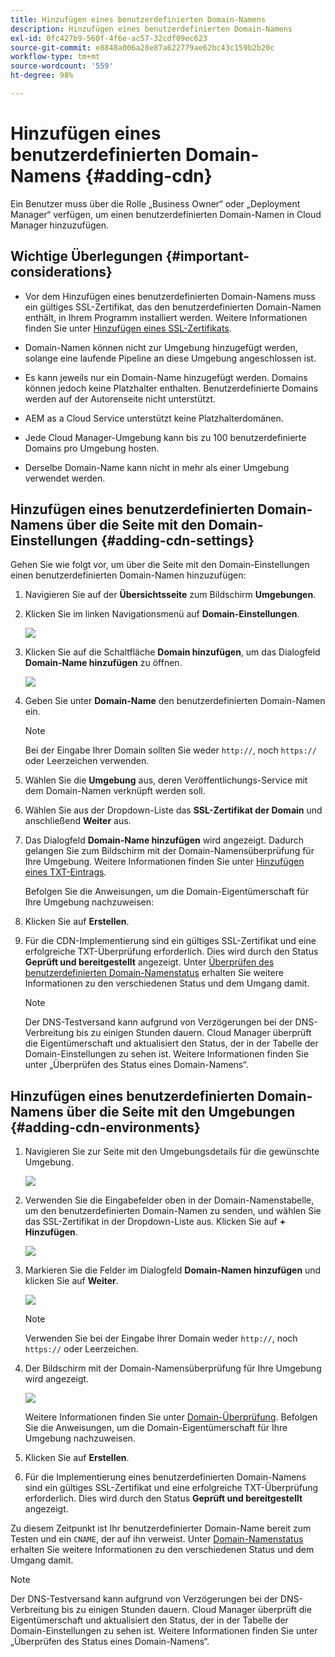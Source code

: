 ```yaml
---
title: Hinzufügen eines benutzerdefinierten Domain-Namens
description: Hinzufügen eines benutzerdefinierten Domain-Namens
exl-id: 0fc427b9-560f-4f6e-ac57-32cdf09ec623
source-git-commit: e8848a006a28e87a622779ae62bc43c159b2b20c
workflow-type: tm+mt
source-wordcount: '559'
ht-degree: 98%

---
```


# Hinzufügen eines benutzerdefinierten Domain-Namens {#adding-cdn}

Ein Benutzer muss über die Rolle „Business Owner“ oder „Deployment Manager“ verfügen, um einen benutzerdefinierten Domain-Namen in Cloud Manager hinzuzufügen.

## Wichtige Überlegungen {#important-considerations}

* Vor dem Hinzufügen eines benutzerdefinierten Domain-Namens muss ein gültiges SSL-Zertifikat, das den benutzerdefinierten Domain-Namen enthält, in Ihrem Programm installiert werden. Weitere Informationen finden Sie unter [Hinzufügen eines SSL-Zertifikats](/help/implementing/cloud-manager/managing-ssl-certifications/add-ssl-certificate.md).

* Domain-Namen können nicht zur Umgebung hinzugefügt werden, solange eine laufende Pipeline an diese Umgebung angeschlossen ist.

* Es kann jeweils nur ein Domain-Name hinzugefügt werden. Domains können jedoch keine Platzhalter enthalten. Benutzerdefinierte Domains werden auf der Autorenseite nicht unterstützt.

* AEM as a Cloud Service unterstützt keine Platzhalterdomänen.

* Jede Cloud Manager-Umgebung kann bis zu 100 benutzerdefinierte Domains pro Umgebung hosten.

* Derselbe Domain-Name kann nicht in mehr als einer Umgebung verwendet werden.

## Hinzufügen eines benutzerdefinierten Domain-Namens über die Seite mit den Domain-Einstellungen {#adding-cdn-settings}

Gehen Sie wie folgt vor, um über die Seite mit den Domain-Einstellungen einen benutzerdefinierten Domain-Namen hinzuzufügen:

1. Navigieren Sie auf der **Übersichtsseite** zum Bildschirm **Umgebungen**.

1. Klicken Sie im linken Navigationsmenü auf **Domain-Einstellungen**.

   ![](/help/implementing/cloud-manager/assets/cdn/cdn-create.png)

1. Klicken Sie auf die Schaltfläche **Domain hinzufügen**, um das Dialogfeld **Domain-Name hinzufügen** zu öffnen.

   ![](/help/implementing/cloud-manager/assets/cdn/cdn-create2.png)

1. Geben Sie unter **Domain-Name** den benutzerdefinierten Domain-Namen ein.

   >[!NOTE]
   >Bei der Eingabe Ihrer Domain sollten Sie weder `http://`, noch `https://` oder Leerzeichen verwenden.

1. Wählen Sie die **Umgebung** aus, deren Veröffentlichungs-Service mit dem Domain-Namen verknüpft werden soll.

1. Wählen Sie aus der Dropdown-Liste das **SSL-Zertifikat der Domain** und anschließend **Weiter** aus.

1. Das Dialogfeld **Domain-Name hinzufügen** wird angezeigt. Dadurch gelangen Sie zum Bildschirm mit der Domain-Namensüberprüfung für Ihre Umgebung. Weitere Informationen finden Sie unter [Hinzufügen eines TXT-Eintrags](/help/implementing/cloud-manager/custom-domain-names/add-text-record.md).

   Befolgen Sie die Anweisungen, um die Domain-Eigentümerschaft für Ihre Umgebung nachzuweisen:

1. Klicken Sie auf **Erstellen**.
1. Für die CDN-Implementierung sind ein gültiges SSL-Zertifikat und eine erfolgreiche TXT-Überprüfung erforderlich. Dies wird durch den Status **Geprüft und bereitgestellt** angezeigt.
Unter [Überprüfen des benutzerdefinierten Domain-Namenstatus](/help/implementing/cloud-manager/custom-domain-names/check-domain-name-status.md) erhalten Sie weitere Informationen zu den verschiedenen Status und dem Umgang damit.

   >[!NOTE]
   >Der DNS-Testversand kann aufgrund von Verzögerungen bei der DNS-Verbreitung bis zu einigen Stunden dauern. Cloud Manager überprüft die Eigentümerschaft und aktualisiert den Status, der in der Tabelle der Domain-Einstellungen zu sehen ist. Weitere Informationen finden Sie unter „Überprüfen des Status eines Domain-Namens“.

## Hinzufügen eines benutzerdefinierten Domain-Namens über die Seite mit den Umgebungen {#adding-cdn-environments}

1. Navigieren Sie zur Seite mit den Umgebungsdetails für die gewünschte Umgebung.

   ![](/help/implementing/cloud-manager/assets/cdn/cdn-create4.png)

1. Verwenden Sie die Eingabefelder oben in der Domain-Namenstabelle, um den benutzerdefinierten Domain-Namen zu senden, und wählen Sie das SSL-Zertifikat in der Dropdown-Liste aus. Klicken Sie auf **+ Hinzufügen**.

   ![](/help/implementing/cloud-manager/assets/cdn/cdn-create3.png)

1. Markieren Sie die Felder im Dialogfeld **Domain-Namen hinzufügen** und klicken Sie auf **Weiter**.

   ![](/help/implementing/cloud-manager/assets/cdn/cdn-create5.png)

   >[!NOTE]
   >Verwenden Sie bei der Eingabe Ihrer Domain weder `http://`, noch `https://` oder Leerzeichen.

1. Der Bildschirm mit der Domain-Namensüberprüfung für Ihre Umgebung wird angezeigt.

   ![](/help/implementing/cloud-manager/assets/cdn/cdn-create6.png)

   Weitere Informationen finden Sie unter [Domain-Überprüfung](/help/implementing/cloud-manager/custom-domain-names/add-text-record.md). Befolgen Sie die Anweisungen, um die Domain-Eigentümerschaft für Ihre Umgebung nachzuweisen.

1. Klicken Sie auf **Erstellen**.

1. Für die Implementierung eines benutzerdefinierten Domain-Namens sind ein gültiges SSL-Zertifikat und eine erfolgreiche TXT-Überprüfung erforderlich. Dies wird durch den Status **Geprüft und bereitgestellt** angezeigt.

Zu diesem Zeitpunkt ist Ihr benutzerdefinierter Domain-Name bereit zum Testen und ein `CNAME`, der auf ihn verweist. Unter [Domain-Namenstatus](/help/implementing/cloud-manager/custom-domain-names/check-domain-name-status.md) erhalten Sie weitere Informationen zu den verschiedenen Status und dem Umgang damit.

>[!NOTE]
>Der DNS-Testversand kann aufgrund von Verzögerungen bei der DNS-Verbreitung bis zu einigen Stunden dauern. Cloud Manager überprüft die Eigentümerschaft und aktualisiert den Status, der in der Tabelle der Domain-Einstellungen zu sehen ist. Weitere Informationen finden Sie unter „Überprüfen des Status eines Domain-Namens“.

